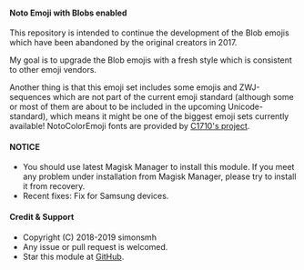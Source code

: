 #### Noto Emoji with Blobs enabled

This repository is intended to continue the development of the Blob emojis which have been abandoned by the original creators in 2017.

My goal is to upgrade the Blob emojis with a fresh style which is consistent to other emoji vendors.

Another thing is that this emoji set includes some emojis and ZWJ-sequences which are not part of the current emoji standard (although some or most of them are about to be included in the upcoming Unicode-standard), which means it might be one of the biggest emoji sets currently available!
NotoColorEmoji fonts are provided by [C1710's project](https://github.com/C1710/blobmoji).

#### NOTICE

* You should use latest Magisk Manager to install this module. If you meet any problem under installation from Magisk Manager, please try to install it from recovery.
* Recent fixes:
Fix for Samsung devices.

#### Credit & Support

* Copyright (C) 2018-2019 simonsmh
* Any issue or pull request is welcomed.
* Star this module at [GitHub](https://github.com/Magisk-Modules-Repo/magisk-notocoloremoji-replacer).
